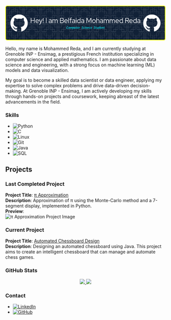 ![Header](./github-header-image.png)

Hello, my name is Mohammed Reda, and I am currently studying at Grenoble INP - Ensimag, a prestigious French institution specializing in computer science and applied mathematics. I am passionate about data science and engineering, with a strong focus on machine learning (ML) models and data visualization.

My goal is to become a skilled data scientist or data engineer, applying my expertise to solve complex problems and drive data-driven decision-making. At Grenoble INP - Ensimag, I am actively developing my skills through hands-on projects and coursework, keeping abreast of the latest advancements in the field.

### Skills

- ![Python](https://img.shields.io/badge/-Python-3776AB?logo=python&logoColor=white) 
- ![C](https://img.shields.io/badge/-C-A8B9CC?logo=c&logoColor=white)
- ![Linux](https://img.shields.io/badge/-Linux-FCC624?logo=linux&logoColor=white)
- ![Git](https://img.shields.io/badge/-Git-F05032?logo=git&logoColor=white)
- ![Java](https://img.shields.io/badge/-Java-007396?logo=java&logoColor=white)
- ![SQL](https://img.shields.io/badge/-SQL-4479A1?logo=sqlite&logoColor=white)

## Projects

### Last Completed Project

**Project Title**: [π Approximation](https://github.com/BelfaidaMedReda/-Approximation-)  
**Description**: Approximation of π using the Monte-Carlo method and a 7-segment display, implemented in Python.  
**Preview**:  
<img src="https://github.com/user-attachments/assets/ba610059-3324-4824-b192-3cf25d375248" width="400" alt="π Approximation Project Image">

### Current Project

**Project Title**: [Automated Chessboard Design]()  
**Description**: Designing an automated chessboard using Java. This project aims to create an intelligent chessboard that can manage and automate chess games.

### GitHub Stats

<div align="center">
  <a href="https://github.com/anuraghazra/github-readme-stats">
    <img height="200" src="https://github-readme-stats.vercel.app/api?username=BelfaidaMedReda&show_icons=true&theme=radical" />
  </a>
  <a href="https://github.com/anuraghazra/convoychat">
    <img height="200" src="https://github-readme-stats.vercel.app/api/top-langs?username=BelfaidaMedReda&layout=compact&langs_count=8&card_width=320" />
  </a>
</div>

### Contact

- [![LinkedIn](https://img.shields.io/badge/-LinkedIn-0A66C2?logo=linkedin&logoColor=white)](https://www.linkedin.com/in/mohammed-reda-belfaida-392985201/)
- [![GitHub](https://img.shields.io/badge/-GitHub-181717?logo=github&logoColor=white)](https://github.com/BelfaidaMedReda)
